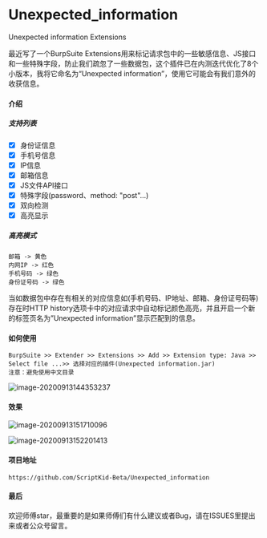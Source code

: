 # Unexpected_information
Unexpected information Extensions

最近写了一个BurpSuite Extensions用来标记请求包中的一些敏感信息、JS接口和一些特殊字段，防止我们疏忽了一些数据包，这个插件已在内测迭代优化了8个小版本，我将它命名为“Unexpected information”，使用它可能会有我们意外的收获信息。

#### 介绍

##### 支持列表

- [x] 身份证信息
- [x] 手机号信息
- [x] IP信息
- [x] 邮箱信息
- [x] JS文件API接口
- [x] 特殊字段(password、method: "post"...)
- [x] 双向检测
- [x] 高亮显示

##### 高亮模式

```
邮箱 -> 黄色
内网IP -> 红色
手机号码 -> 绿色
身份证号码 -> 绿色
```

当如数据包中存在有相关的对应信息如(手机号码、IP地址、邮箱、身份证号码等)存在时HTTP history选项卡中的对应请求中自动标记颜色高亮，并且开启一个新的标签页名为”Unexpected information”显示匹配到的信息。

#### 如何使用

```
BurpSuite >> Extender >> Extensions >> Add >> Extension type: Java >> Select file ...>> 选择对应的插件(Unexpected information.jar)
注意：避免使用中文目录
```

![image-20200913144353237](/AppData/Roaming/Typora/typora-user-images/image-20200913144353237.png)

#### 效果

![image-20200913151710096](/AppData/Roaming/Typora/typora-user-images/image-20200913151710096.png)

![image-20200913152201413](/AppData/Roaming/Typora/typora-user-images/image-20200913152201413.png)

#### 项目地址

```
https://github.com/ScriptKid-Beta/Unexpected_information
```

#### 最后

欢迎师傅star，最重要的是如果师傅们有什么建议或者Bug，请在ISSUES里提出来或者公众号留言。
